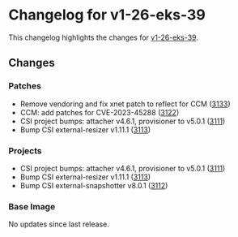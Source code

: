 # Changelog for v1-26-eks-39

This changelog highlights the changes for [v1-26-eks-39](https://github.com/aws/eks-distro/tree/v1-26-eks-39).

## Changes

### Patches
* Remove vendoring and fix xnet patch to reflect for CCM ([3133](https://github.com/aws/eks-distro/pull/3133))
* CCM: add patches for CVE-2023-45288 ([3122](https://github.com/aws/eks-distro/pull/3122))
* CSI project bumps: attacher v4.6.1, provisioner to v5.0.1 ([3111](https://github.com/aws/eks-distro/pull/3111))
* Bump CSI external-resizer v1.11.1 ([3113](https://github.com/aws/eks-distro/pull/3113))

### Projects
* CSI project bumps: attacher v4.6.1, provisioner to v5.0.1 ([3111](https://github.com/aws/eks-distro/pull/3111))
* Bump CSI external-resizer v1.11.1 ([3113](https://github.com/aws/eks-distro/pull/3113))
* Bump CSI external-snapshotter v8.0.1 ([3112](https://github.com/aws/eks-distro/pull/3112))

### Base Image
No updates since last release.

